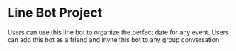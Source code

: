 # Line Bot Project

Users can use this line bot to organize the perfect date for any event.
Users can add this bot as a friend and invite this bot to any group conversation.

